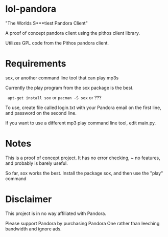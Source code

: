 lol-pandora
===========

"The Worlds S***tiest Pandora Client"

A proof of concept pandora client using the pithos client library.


Utilizes GPL code from the Pithos pandora client. 


Requirements
============
sox, or another command line tool that can play mp3s

Currently the play program from the sox package is the best.

`` apt-get install sox``
or 
`` pacman -S sox ``
or ???

To use, create file called login.txt with your Pandora email on the first line, and password on the second line.


If you want to use a different mp3 play command line tool, edit main.py.


Notes
=====

This is a proof of concept project. It has no error checking, ~ no features, and probably is barely useful. 



So far, sox works the best. Install the package sox, and then use the "play" command

Disclaimer
==========

This project is in no way affiliated with Pandora. 

Please support Pandora by purchasing Pandora One rather than leeching bandwidth and ignore ads. 
